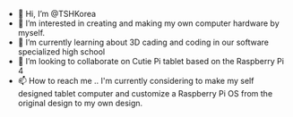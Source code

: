 - 👋 Hi, I’m @TSHKorea
- 👀 I’m interested in creating and making my own computer hardware by myself.
- 🌱 I’m currently learning about 3D cading and coding in our software specialized high school
- 💞️ I’m looking to collaborate on Cutie Pi tablet based on the Raspberry Pi 4
- 📫 How to reach me .. I'm currently considering to make my self designed tablet computer and customize a Raspberry Pi OS from the original design to my own design. 


<!---

I'm high school student in Korea and the knowledge of the Raspberry Pi, including a software customizing or hardware datasheet, is super rarely be found in our national poor forum..
I hope you guys to contact to my email>>tshkorea@gmail.com share some useful information about this and cooperate to my project!! Thanks :)
